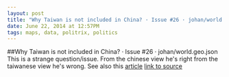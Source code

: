 ```yaml
---
layout: post
title: "Why Taiwan is not included in China? · Issue #26 · johan/world.geo.json"
date: June 22, 2014 at 12:57PM
tags: maps, data, politrix, politics
---
```

##Why Taiwan is not included in China? · Issue #26 · johan/world.geo.json
This is a strange question/issue. From the chinese view he's right from the taiwanese view he's wrong. See also this [article](ukraine-im-umbruch-google-maps-spaltet-krim-fuer-die-russen-ab-1.1942196)
[link to source](http://ift.tt/1yzZZnG) 
